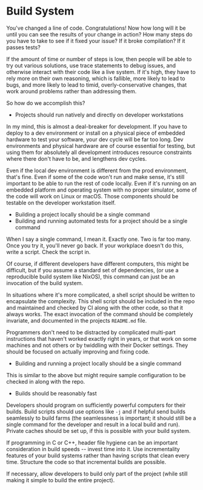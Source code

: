 # Build System

You've changed a line of code. Congratulations! Now how long will it be
until you can see the results of your change in action? How many steps
do you have to take to see if it fixed your issue? If it broke compilation?
If it passes tests?

If the amount of time or number of steps is low, then people will be able
to try out various solutions, use trace statements to debug issues, and
otherwise interact with their code like a live system. If it's high,
they have to rely more on their own reasoning, which is fallible, more
likely to lead to bugs, and more likely to lead to timid, overly-conservative
changes, that work around problems rather than addressing them.

So how do we accomplish this?

* Projects should run natively and directly on developer workstations

In my mind, this is almost a deal-breaker for development. If you have
to deploy to a dev environment or install on a physical piece of embedded
hardware to test your software, your dev cycle will be far too long. Dev
environments and physical hardware are of course essential for testing,
but using them for absolutely all development introduces resource
constraints where there don't have to be, and lengthens dev cycles.

Even if the local dev environment is different from the prod environment,
that's fine. Even if some of the code won't run and make sense, it's still
important to be able to run the rest of code locally. Even if it's running
on an embedded platform and operating system with no proper simulator,
some of the code will work on Linux or macOS. Those components should
be testable on the developer workstation itself.

* Building a project locally should be a single command
* Building and running automated tests for a project should be a single command

When I say a single command, I mean it. Exactly one. Two is far too
many. Once you try it, you'll never go back. If your workplace doesn't do
this, write a script. Check the script in.

Of course, if different developers have different computers, this
might be difficult, but if you assume a standard set of dependencies,
(or use a reproducible build system like NixOS), this command can
just be an invocation of the build system.

In situations where it's more complicated, a shell script should be
written to encapsulate the complexity. This shell script should be included
in the repo and maintained and checked by CI along with the other code,
so that it always works. The exact invocation of the command should
be completely invariate, and documented in the projects `README.md` file.

Programmers don't need to be distracted by complicated multi-part
instructions that haven't worked exactly right in years, or that work
on some machines and not others or by twiddling with their Docker
settings. They should be focused on actually improving and fixing
code.

* Building and running a project locally should be a single command

This is similar to the above but might require sample configuration to
be checked in along with the repo.

* Builds should be reasonably fast

Developers should program on sufficiently powerful computers for their
builds. Build scripts should use options like `-j` and if helpful send
builds seamlessly to build farms (the seamlessness is important; it
should still be a single command for the developer and result in a local
build and run). Private caches should be set up, if this is possible
with your build system.

If programming in C or C++, header file hygiene can be
an important consideration in build speeds -- invest time into it.
Use incrementality features of your build systems rather than having
scripts that clean every time. Structure the code so that incremental
builds are possible.

If necessary, allow developers to build only part of the project (while
still making it simple to build the entire project).
